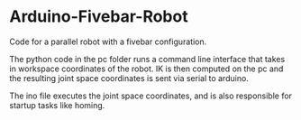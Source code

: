 # Arduino-Fivebar-Robot
Code for a parallel robot with a fivebar configuration.

The python code in the pc folder runs a command line interface that takes in workspace coordinates of the robot. 
IK is then computed on the pc and the resulting joint space coordinates is sent via serial to arduino.

The ino file executes the joint space coordinates, and is also responsible for startup tasks like homing. 
